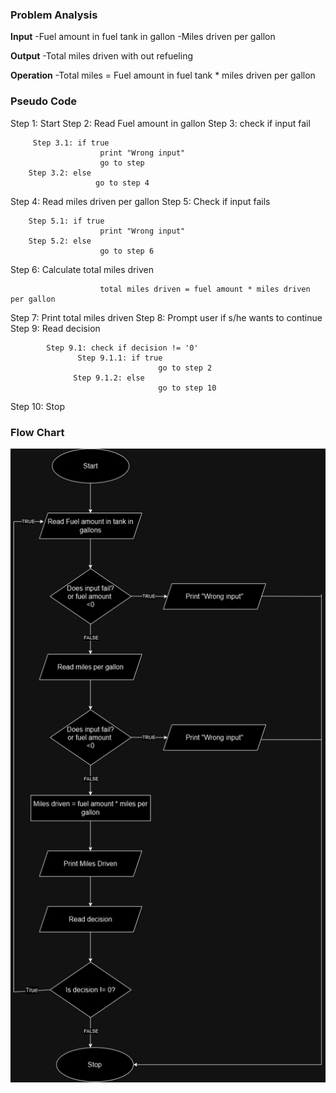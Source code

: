 ### Problem Analysis
**Input**
-Fuel amount in fuel tank in gallon
-Miles driven per gallon

**Output**
-Total miles driven with out refueling

**Operation**
-Total miles = Fuel amount in fuel tank * miles driven per gallon

### Pseudo Code

Step 1: Start
Step 2: Read Fuel amount in gallon
Step 3: check if input fail 
```
     Step 3.1: if true
                    print "Wrong input"
                    go to step 
    Step 3.2: else
                   go to step 4 
```
Step 4: Read miles driven per gallon
Step 5: Check if input fails
```
    Step 5.1: if true
                    print "Wrong input"
    Step 5.2: else 
                    go to step 6 
```
Step 6: Calculate total miles driven
```
                    total miles driven = fuel amount * miles driven per gallon
```

Step 7: Print total miles driven
Step 8: Prompt user if s/he wants to continue
Step 9: Read decision
```
        Step 9.1: check if decision != '0'
               Step 9.1.1: if true
                                 go to step 2
              Step 9.1.2: else
                                 go to step 10
```
Step 10: Stop

### Flow Chart
![Automobile Capacity](./automobile_capacity.png)